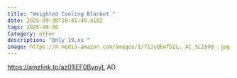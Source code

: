 ```yaml
---
title: "Weighted Cooling Blanket "
date: 2025-09-30T10:41:40.410Z
tags: 2025-09-30
Category: other
description: "Only 19.xx "
image: https://m.media-amazon.com/images/I/71iyQEwfD2L._AC_SL1500_.jpg
---
```

https://amzlink.to/az01lEF0BvpyL
AD